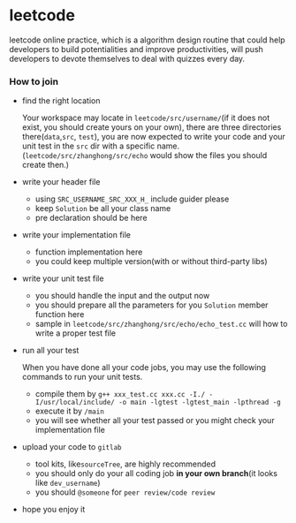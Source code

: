 # leetcode

leetcode online practice, which is a algorithm  design routine that could help developers to build potentialities and  improve productivities, will push developers to devote themselves to deal with quizzes every day.

### How to join

- find the right location

  Your workspace may locate in `leetcode/src/username/`(if it does not exist, you should create yours on your own), there are three directories there(`data`,`src`, `test`), you are now expected to write your code and your unit test in the `src` dir with a specific name. (`leetcode/src/zhanghong/src/echo` would show the files you should create then.)

- write your header file

  - using `SRC_USERNAME_SRC_XXX_H_` include guider please
  - keep `Solution` be all your class name 
  - pre declaration should be here

- write your implementation file

  - function implementation here
  - you could keep multiple version(with or without third-party libs)

- write your unit test file

  - you should handle the input and the output now
  - you should prepare all the parameters for you `Solution` member function here
  - sample in `leetcode/src/zhanghong/src/echo/echo_test.cc` will how to write a proper test file

- run all your test

  When you have done all your code jobs, you may use the following commands to run your unit tests.

  - compile them by `g++ xxx_test.cc xxx.cc -I./ -I/usr/local/include/ -o main -lgtest -lgtest_main -lpthread -g`
  - execute it by `/main`
  - you will see whether all your test passed or you might check your implementation file

- upload your code to `gitlab`

  - tool kits, like`sourceTree`, are highly recommended
  - you should only do your all coding job **in your own branch**(it looks like `dev_username`)
  - you should `@someone` for `peer review/code review`

- hope you enjoy it
